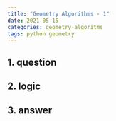 ```yaml
---
title: "Geometry Algorithms - 1"
date: 2021-05-15
categories: geometry-algoritms
tags: python geometry
---
```


## 1. question



## 2. logic



## 3. answer


